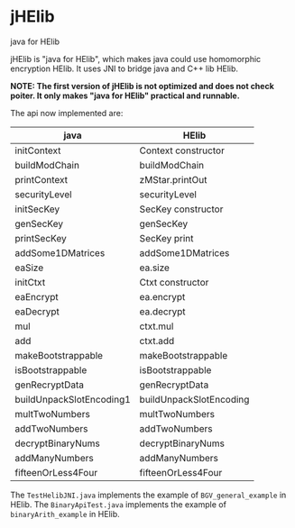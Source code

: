# jHElib
java for HElib

jHElib is "java for HElib", which makes java could use homomorphic encryption HElib. It uses JNI to bridge java and C++ lib HElib.

**NOTE: The first version of jHElib is not optimized and does not check poiter. It only makes "java for HElib" practical and runnable.**

The api now implemented are:

| java | HElib |
| ---- | ----- |
| initContext | Context constructor |
| buildModChain | buildModChain |
| printContext | zMStar.printOut |
| securityLevel | securityLevel |
| initSecKey | SecKey constructor |
| genSecKey | genSecKey |
| printSecKey | SecKey print|
| addSome1DMatrices | addSome1DMatrices |
| eaSize | ea.size |
| initCtxt | Ctxt constructor |
| eaEncrypt | ea.encrypt |
| eaDecrypt | ea.decrypt |
| mul | ctxt.mul |
| add | ctxt.add |
| makeBootstrappable | makeBootstrappable |
| isBootstrappable | isBootstrappable |
| genRecryptData | genRecryptData |
| buildUnpackSlotEncoding1 | buildUnpackSlotEncoding |
| multTwoNumbers | multTwoNumbers |
| addTwoNumbers | addTwoNumbers |
| decryptBinaryNums | decryptBinaryNums |
| addManyNumbers | addManyNumbers |
| fifteenOrLess4Four | fifteenOrLess4Four |

The `TestHelibJNI.java` implements the example of `BGV_general_example` in HElib.
The `BinaryApiTest.java` implements the example of `binaryArith_example` in HElib.